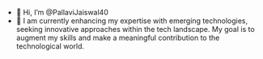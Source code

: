 - 👋 Hi, I’m @PallaviJaiswal40
- 🌱 I am currently enhancing my expertise with emerging technologies, seeking innovative approaches within the tech landscape. My goal is to augment       my skills and make a meaningful contribution to the technological world.

<!---
PallaviJaiswal40/PallaviJaiswal40 is a ✨ special ✨ repository because its `README.md` (this file) appears on your GitHub profile.
You can click the Preview link to take a look at your changes.
--->
